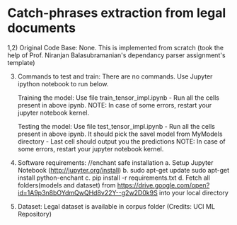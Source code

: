 
# Catch-phrases extraction from legal documents



1,2) Original Code Base:
    None. This is implemented from scratch (took  the help of Prof. Niranjan Balasubramanian's  dependancy parser assignment's template)


3) Commands to test and train:
    There are no commands. Use Jupyter ipython notebook to run below.

    Training the model:
        Use file train_tensor_impl.ipynb
        - Run all the cells present in above ipynb.
        NOTE: In case of some errors, restart your jupyter notebook kernel.

    Testing the model:
        Use file test_tensor_impl.ipynb
         - Run all the cells present in above ipynb. It should pick the savel model from MyModels directory
         - Last cell should output you the predictions
        NOTE: In case of some errors, restart your jupyter notebook kernel.


4) Software requirements:
    //enchant safe installation
    a. Setup Jupyter Notebook (http://jupyter.org/install)
    b. sudo apt-get update 
       sudo apt-get install python-enchant
    c. pip install -r requirements.txt
    d. Fetch all folders(models and dataset) from https://drive.google.com/open?id=1A9p3n8bOYdmQwQHd8v22Y--g2w2D0k9S into your local directory
    
5) Dataset:
    Legal dataset is available in corpus folder (Credits: UCI ML Repository)
